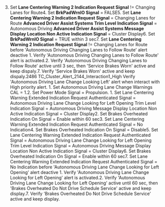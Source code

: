 3. Set **Lane Centering Warning 2 Indication Request Signal** != Changing Lanes for Route4. Set **BrkPadWrnIO Signal** = FALSE5. Set **Lane Centering Warning 2 Indication Request Signal** = Changing Lanes for Route **Advanced Driver Assist Systems Trim Level Indication Signal** = Autonomous Driving **Advanced Driver Assist Systems Message Display Location Non Active Indication Signal** = Cluster Display6. Set **BrkPadWrnIO Signal** = TRUE within 3 sec7. Set **Lane Centering Warning 2 Indication Request Signal** != Changing Lanes for Route before 'Autonomous Driving Changing Lanes to Follow Route' alert deactive 1. Verify 'Autonomous Driving Changing Lanes to Follow Route' alert is activated.2. Verify 'Autonomous Driving Changing Lanes to Follow Route' active until 3 sec, then 'Service Brakes Worn' active and keep dispaly.7. Verify 'Service Brakes Worn' active and keep dispaly.2486 TC_Cluster_Alert_2144_Interaction1_High Verify 'Autonomous Driving Lane Change Looking Left' alert when interact with High priority alert. 1. Set Autonomous Driving Lane Change Warnings CAL = 1.2. Set Power Mode Signal = Propulsion. 1. Set Lane Centering Warning Extended Indication Request Authenticated Signal = Autonomous Driving Lane Change Looking for Left Opening Trim Level Indication Signal = Autonomous Driving Message Display Location Non Active Indication Signal = Cluster Display2. Set Brakes Overheated Indication On Signal = Enable within 60 sec3. Set Lane Centering Warning Extended Indication Request Authenticated Signal = No Indication4. Set Brakes Overheated Indication On Signal = Disable5. Set Lane Centering Warning Extended Indication Request Authenticated Signal = Autonomous Driving Lane Change Looking for Left Opening Trim Level Indication Signal = Autonomous Driving Message Display Location Non Active Indication Signal = Cluster Display6. Set Brakes Overheated Indication On Signal = Enable within 60 sec7. Set Lane Centering Warning Extended Indication Request Authenticated Signal = No Indication before 'Autonomous Driving Lane Change Looking for Left Opening' alert deactive 1. Verify 'Autonomous Driving Lane Change Looking for Left Opening' alert is activated.2. Verify 'Autonomous Driving Lane Change Looking for Left Opening' active until 60 sec, then 'Brakes Overheated Do Not Drive Schedule Service' active and keep display.7. Verify 'Brakes Overheated Do Not Drive Schedule Service' active and keep display.